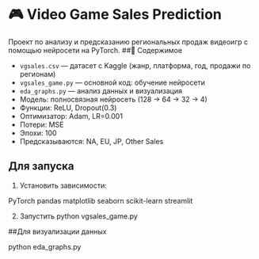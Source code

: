 # 🎮 Video Game Sales Prediction

Проект по анализу и предсказанию региональных продаж видеоигр с помощью нейросети на PyTorch.
##📂 Содержимое
- `vgsales.csv` — датасет с Kaggle (жанр, платформа, год, продажи по регионам)
- `vgsales_game.py` — основной код: обучение нейросети
- `eda_graphs.py` — анализ данных и визуализация
- Модель: полносвязная нейросеть (128 → 64 → 32 → 4)
- Функции: ReLU, Dropout(0.3)
- Оптимизатор: Adam, LR=0.001
- Потери: MSE
- Эпохи: 100
- Предсказываются: NA, EU, JP, Other Sales


## Для запуска

1. Установить зависимости:

PyTorch
pandas
matplotlib
seaborn
scikit-learn
streamlit

2. Запустить
python vgsales_game.py

##Для визуализации данных

python eda_graphs.py
